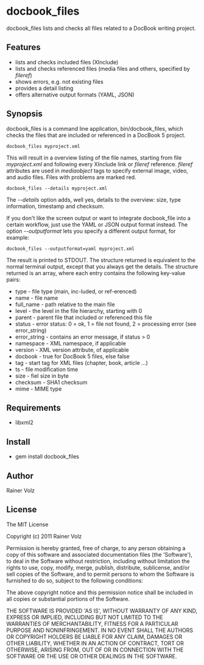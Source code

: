 docbook_files
===========

docbook_files lists and checks all files related to a DocBook writing project.

Features
--------

* lists and checks included files (XInclude)
* lists and checks referenced files (media files and others, specified by _fileref_)
* shows errors, e.g. not existing files
* provides a detail listing
* offers alternative output formats (YAML, JSON)

Synopsis
--------

docbook_files is a command line application, bin/docbook_files, which checks the files that are included or referenced in a DocBook 5 project. 

    docbook_files myproject.xml

This will result in a overview listing of the file names, starting from file _myproject.xml_ and following every XInclude link or _fileref_ reference. _fileref_ attributes are used in _mediaobject_ tags to specify external image, video, and audio files. Files with problems are marked red.

    docbook_files --details myproject.xml

The _--details_ option adds, well yes, details to the overview: size, type information, timestamp and checksum.

If you don't like the screen output or want to integrate docbook_file into a certain workflow, just use the YAML or JSON output format instead. The option _--outputformat_ lets you specify a different output format, for example:

    docbook_files --outputformat=yaml myproject.xml

The result is printed to STDOUT. The structure returned is equivalent to the normal terminal output, except that you always get the details. The structure returned is an array, where each entry contains the following key-value pairs: 

 * type - file type (main, inc-luded, or ref-erenced)
 * name - file name
 * full_name - path relative to the main file
 * level - the level in the file hierarchy, starting with 0
 * parent - parent file that included or referenced this file
 * status - error status: 0 = ok, 1 = file not found, 2 = processing error (see error_string)
 * error_string - contains an error message, if status > 0
 * namespace - XML namespace, if applicable
 * version - XML version attribute, of applicable
 * docbook - true for DocBook 5 files, else false
 * tag - start tag for XML files (chapter, book, article ...)  
 * ts - file modification time
 * size - fiel size in byte
 * checksum - SHA1 checksum
 * mime - MIME type
 

Requirements
------------

* libxml2

Install
-------

* gem install docbook_files

Author
------

Rainer Volz

License
-------

The MIT License

Copyright (c) 2011 Rainer Volz

Permission is hereby granted, free of charge, to any person obtaining
a copy of this software and associated documentation files (the
'Software'), to deal in the Software without restriction, including
without limitation the rights to use, copy, modify, merge, publish,
distribute, sublicense, and/or sell copies of the Software, and to
permit persons to whom the Software is furnished to do so, subject to
the following conditions:

The above copyright notice and this permission notice shall be
included in all copies or substantial portions of the Software.

THE SOFTWARE IS PROVIDED 'AS IS', WITHOUT WARRANTY OF ANY KIND,
EXPRESS OR IMPLIED, INCLUDING BUT NOT LIMITED TO THE WARRANTIES OF
MERCHANTABILITY, FITNESS FOR A PARTICULAR PURPOSE AND NONINFRINGEMENT.
IN NO EVENT SHALL THE AUTHORS OR COPYRIGHT HOLDERS BE LIABLE FOR ANY
CLAIM, DAMAGES OR OTHER LIABILITY, WHETHER IN AN ACTION OF CONTRACT,
TORT OR OTHERWISE, ARISING FROM, OUT OF OR IN CONNECTION WITH THE
SOFTWARE OR THE USE OR OTHER DEALINGS IN THE SOFTWARE.
